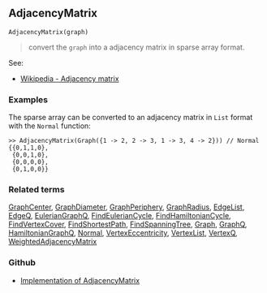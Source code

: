 ## AdjacencyMatrix

``` 
AdjacencyMatrix(graph)
```

> convert the `graph` into a adjacency matrix in sparse array format.

See:
* [Wikipedia - Adjacency matrix](https://en.wikipedia.org/wiki/Adjacency_matrix)

### Examples

The sparse array can be converted to an adjacency matrix in `List` format with the `Normal` function:

```
>> AdjacencyMatrix(Graph({1 -> 2, 2 -> 3, 1 -> 3, 4 -> 2})) // Normal
{{0,1,1,0}, 
 {0,0,1,0}, 
 {0,0,0,0}, 
 {0,1,0,0}}
```

### Related terms 
[GraphCenter](GraphCenter.md), [GraphDiameter](GraphDiameter.md), [GraphPeriphery](GraphPeriphery.md), [GraphRadius](GraphRadius.md), [EdgeList](EdgeList.md),
[EdgeQ](EdgeQ.md), [EulerianGraphQ](EulerianGraphQ.md), [FindEulerianCycle](FindEulerianCycle.md), [FindHamiltonianCycle](FindHamiltonianCycle.md), [FindVertexCover](FindVertexCover.md), [FindShortestPath](FindShortestPath.md), [FindSpanningTree](FindSpanningTree.md), [Graph](Graph.md), [GraphQ](GraphQ.md), [HamiltonianGraphQ](HamiltonianGraphQ.md), [Normal](Normal.md), [VertexEccentricity](VertexEccentricity.md), [VertexList](VertexList.md), [VertexQ](VertexQ.md), [WeightedAdjacencyMatrix](WeightedAdjacencyMatrix.md)

### Github

* [Implementation of AdjacencyMatrix](https://github.com/axkr/symja_android_library/blob/master/symja_android_library/matheclipse-core/src/main/java/org/matheclipse/core/builtin/GraphFunctions.java#L778) 

